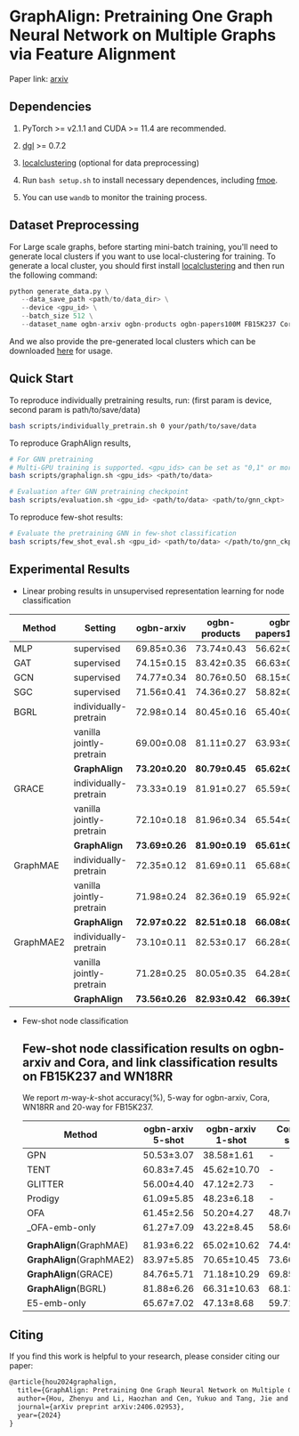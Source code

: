 # GraphAlign: Pretraining One Graph Neural Network on Multiple Graphs via Feature Alignment

Paper link: [arxiv](https://arxiv.org/abs/2406.02953)

## Dependencies

1. PyTorch >= v2.1.1 and CUDA >= 11.4 are recommended.

2. [dgl](https://www.dgl.ai/pages/start.html) >= 0.7.2

3. [localclustering](https://github.com/kfoynt/LocalGraphClustering) (optional for data preprocessing)

4. Run `bash setup.sh` to install necessary dependences, including [fmoe](https://github.com/zhan72/fastmoe).
   
5. You can use `wandb` to monitor the training process.

## Dataset Preprocessing

For Large scale graphs, before starting mini-batch training, you'll need to generate local clusters if you want to use local-clustering for training. To generate a local cluster, you should first install [localclustering](https://github.com/kfoynt/LocalGraphClustering) and then run the following command:

 ````python
 python generate_data.py \
 	--data_save_path <path/to/data_dir> \
 	--device <gpu_id> \
 	--batch_size 512 \
 	--dataset_name ogbn-arxiv ogbn-products ogbn-papers100M FB15K237 Cora WN18RR
 ````

And we also provide the pre-generated local clusters which can be downloaded [here](https://drive.google.com/drive/folders/1f736S0pl_ypmh---b_pM3U1tK0PfFV0x?usp=sharing) for usage.

## Quick Start

To reproduce individually pretraining results, run: (first param is device, second param is path/to/save/data)
```bash
bash scripts/individually_pretrain.sh 0 your/path/to/save/data
```

To reproduce GraphAlign results,
```bash
# For GNN pretraining
# Multi-GPU training is supported. <gpu_ids> can be set as "0,1" or more gpus.
bash scripts/graphalign.sh <gpu_ids> <path/to/data>

# Evaluation after GNN pretraining checkpoint
bash scripts/evaluation.sh <gpu_id> <path/to/data> <path/to/gnn_ckpt>
```

To reproduce few-shot results:
```bash
# Evaluate the pretraining GNN in few-shot classification
bash scripts/few_shot_eval.sh <gpu_id> <path/to/data> </path/to/gnn_ckpt>
```

## Experimental Results

- Linear probing results in unsupervised representation learning for node classification

| Method    | Setting                  | ogbn-arxiv     | ogbn-products  | ogbn-papers100M | Avg. gain |
| --------- | ------------------------ | -------------- | -------------- | --------------- | --------- |
| MLP       | supervised               | 69.85±0.36     | 73.74±0.43     | 56.62±0.21      | -         |
| GAT       | supervised               | 74.15±0.15     | 83.42±0.35     | 66.63±0.23      | -         |
| GCN       | supervised               | 74.77±0.34     | 80.76±0.50     | 68.15±0.08      | -         |
| SGC       | supervised               | 71.56±0.41     | 74.36±0.27     | 58.82±0.08      | -         |
| BGRL      | individually-pretrain    | 72.98±0.14     | 80.45±0.16     | 65.40±0.23      | -         |
|           | vanilla jointly-pretrain | 69.00±0.08     | 81.11±0.27     | 63.93±0.22      | -1.60     |
|           | **GraphAlign**           | **73.20±0.20** | **80.79±0.45** | **65.62±0.14**  | **+0.26** |
| GRACE     | individually-pretrain    | 73.33±0.19     | 81.91±0.27     | 65.59±0.13      | -         |
|           | vanilla jointly-pretrain | 72.10±0.18     | 81.96±0.34     | 65.54±0.18      | -0.41     |
|           | **GraphAlign**           | **73.69±0.26** | **81.90±0.19** | **65.61±0.17**  | **+0.12** |
| GraphMAE  | individually-pretrain    | 72.35±0.12     | 81.69±0.11     | 65.68±0.28      | -         |
|           | vanilla jointly-pretrain | 71.98±0.24     | 82.36±0.19     | 65.92±0.13      | +0.18     |
|           | **GraphAlign**           | **72.97±0.22** | **82.51±0.18** | **66.08±0.18**  | **+0.61** |
| GraphMAE2 | individually-pretrain    | 73.10±0.11     | 82.53±0.17     | 66.28±0.10      | -         |
|           | vanilla jointly-pretrain | 71.28±0.25     | 80.05±0.35     | 64.28±0.33      | -2.10     |
|           | **GraphAlign**           | **73.56±0.26** | **82.93±0.42** | **66.39±0.14**  | **+0.32** |

- Few-shot node classification

  ## Few-shot node classification results on ogbn-arxiv and Cora, and link classification results on FB15K237 and WN18RR

  We report $m$-way-$k$-shot accuracy(%), 5-way for ogbn-arxiv, Cora, WN18RR and 20-way for FB15K237.

  | Method                | ogbn-arxiv 5-shot | ogbn-arxiv 1-shot | Cora 5-shot | Cora 1-shot | WN18RR 5-shot | WN18RR 1-shot | FB15K237 5-shot | FB15K237 1-shot |
  | --------------------- | ----------------- | ----------------- | ----------- | ----------- | ------------- | ------------- | --------------- | --------------- |
  | GPN                   | 50.53±3.07        | 38.58±1.61        | -           | -           | -             | -             | -               | -               |
  | TENT                  | 60.83±7.45        | 45.62±10.70       | -           | -           | -             | -             | -               | -               |
  | GLITTER               | 56.00±4.40        | 47.12±2.73        | -           | -           | -             | -             | -               | -               |
  | Prodigy               | 61.09±5.85        | 48.23±6.18        | -           | -           | -             | -             | 74.92±6.03      | 55.49±6.88      |
  | OFA                   | 61.45±2.56        | 50.20±4.27        | 48.76±2.65  | 34.04±4.10  | 46.32±4.18    | 33.86±3.41    | 82.56±1.58      | 75.39±2.86      |
  | _OFA-emb-only        | 61.27±7.09        | 43.22±8.45        | 58.60±6.72  | 40.87±8.26  | 54.87±9.73    | 39.72±9.35    | 59.11±6.95      | 43.03±7.17      |
  |     | | | | | ||||
  | **GraphAlign**(GraphMAE) | 81.93±6.22        | 65.02±10.62       | 74.49±6.43  | 55.55±9.86  | 60.19±10.31   | 45.08±10.55   | 79.92±5.54      | 63.01±7.29      |
  | **GraphAlign**(GraphMAE2) | 83.97±5.85        | 70.65±10.45       | 73.66±6.75  | 56.87±9.98  | 55.95±10.49   | 42.22±10.04   | 79.86±5.53      | 63.56±7.31      |
  | **GraphAlign**(GRACE) | 84.76±5.71        | 71.18±10.29       | 69.85±7.19  | 52.60±10.10 | 53.11±10.24   | 39.58±9.42    | 75.04±5.98      | 60.09±7.36      |
  | **GraphAlign**(BGRL)  | 81.88±6.26        | 66.31±10.63       | 68.13±6.84  | 50.19±9.49  | 51.97±10.66   | 38.72±9.77    | 77.74±5.87      | 61.48±7.44      |
  | E5-emb-only           | 65.67±7.02        | 47.13±8.68        | 59.71±6.71  | 41.58±8.11  | 56.52±9.65    | 41.53±9.36    | 58.43±6.94      | 42.06±7.11      |

## Citing
If you find this work is helpful to your research, please consider citing our paper:

```latex
@article{hou2024graphalign,
  title={GraphAlign: Pretraining One Graph Neural Network on Multiple Graphs via Feature Alignment},
  author={Hou, Zhenyu and Li, Haozhan and Cen, Yukuo and Tang, Jie and Dong, Yuxiao},
  journal={arXiv preprint arXiv:2406.02953},
  year={2024}
}
```

